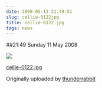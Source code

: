 ```yaml
---
date: 2008-05-11 21:49:51
slug: cellie-0122jpg
title: cellie-0122.jpg
tags: news
---
```


##21:49 Sunday 11 May 2008


[![](http://farm3.static.flickr.com/2133/2483135450_33bac6098b.jpg)](http://www.flickr.com/photos/thunderrabbit/2483135450/)
  


[cellie-0122.jpg](http://www.flickr.com/photos/thunderrabbit/2483135450/)
  

Originally uploaded by [thunderrabbit](http://www.flickr.com/people/thunderrabbit/)





  

